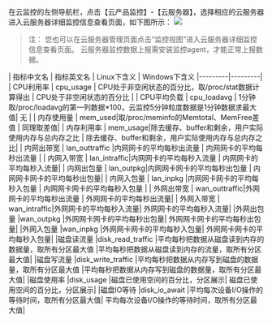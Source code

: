 在云监控的左侧导航栏，点击【云产品监控】-【云服务器】，选择相应的云服务器进入云服务器详细监控信息查看页面，如下图所示：
![](//mccdn.qcloud.com/img568a6d145aebc.png)
>注：
>您也可以在云服务器管理页面点击“监控视图”进入云服务器详细监控信息查看页面。
>云服务器监控数据上报需安装监控agent，才能正常上报数据。

| 指标中文名 | 指标英文名 | Linux下含义 | Windows下含义
|---------|---------|
| CPU利用率 | cpu_usage | CPU处于非空闲状态的百分比，取/proc/stat数据计算得出 | CPU处于非空闲状态的百分比 |
| CPU平均负载 | cpu_loadavg | 1分钟取/proc/loadavg的第一列数据\*100，云监控5分钟粒度数据是1分钟数据求最大值| 无 |
| 内存使用量	 | mem_used|取/proc/meminfo的Memtotal、MemFree差值 | 同理取差值|
| 内存利用率	 | mem_usage|除去缓存、buffer和剩余，用户实际使用内存与总内存之比 | 除去缓存、buffer和剩余，用户实际使用内存与总内存之比|
| 内网出带宽 | lan_outtraffic |内网网卡的平均每秒出流量 | 内网网卡的平均每秒出流量 |
| 内网入带宽	 | lan_intraffic|内网网卡的平均每秒入流量 | 内网网卡的平均每秒入流量|
| 内网出包量	 | lan_outpkg|内网网卡网卡的平均每秒出包量 | 内网网卡网卡的平均每秒出包量|
| 内网入包量 | lan_inpkg |内网网卡网卡的平均每秒入包量 | 内网网卡网卡的平均每秒入包量 |
| 外网出带宽	 | wan_outtraffic|外网网卡的平均每秒出流量 | 外网网卡的平均每秒出流量|
| 外网入带宽	 | wan_intraffic|外网网卡的平均每秒入流量| 	外网网卡的平均每秒入流量|
|外网出包量	|wan_outpkg	|外网网卡网卡的平均每秒出包量|	外网网卡网卡的平均每秒出包量|
|外网入包量	|wan_inpkg	|外网网卡网卡的平均每秒入包量|	外网网卡网卡的平均每秒入包量|
|磁盘读流量	|disk_read_traffic	|平均每秒把数据从磁盘读到内存的数据量，取所有分区最大值	|平均每秒把数据从磁盘读到内存的流量，取所有分区最大值|
|磁盘写流量	|disk_write_traffic	|平均每秒把数据从内存写到磁盘的数据量，取所有分区最大值	|平均每秒把数据从内存写到磁盘的数据量，取所有分区最大值|
|磁盘使用率	|disk_usage	|磁盘已使用空间的百分比，分区展示|	磁盘已使用空间的百分比，分区展示|
|磁盘IO等待	|disk_io_await	|平均每次设备I/O操作的等待时间，取所有分区最大值|	平均每次设备I/O操作的等待时间，取所有分区最大值|